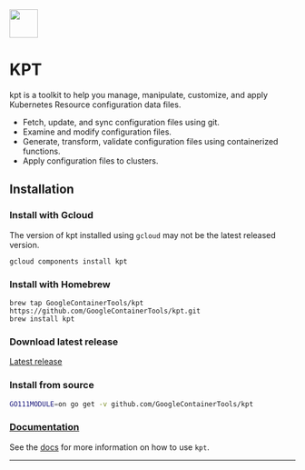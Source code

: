 <img src="https://storage.googleapis.com/kpt-dev/docs/logo.png" width="50" height="50" />

# KPT

kpt is a toolkit to help you manage, manipulate, customize, and apply Kubernetes Resource configuration data files.

- Fetch, update, and sync configuration files using git.
- Examine and modify configuration files.
- Generate, transform, validate configuration files using containerized functions.
- Apply configuration files to clusters.

## Installation

### Install with Gcloud

The version of kpt installed using `gcloud` may not be the latest released version.

```Shell
gcloud components install kpt
```

### Install with Homebrew

```Shell
brew tap GoogleContainerTools/kpt https://github.com/GoogleContainerTools/kpt.git
brew install kpt
```

### Download latest release

[Latest release][release]

### Install from source

```sh
GO111MODULE=on go get -v github.com/GoogleContainerTools/kpt
```

### [Documentation][docs]

See the [docs] for more information on how to use `kpt`.

---

[linux]: https://storage.googleapis.com/kpt-dev/latest/linux_amd64/kpt
[darwin]: https://storage.googleapis.com/kpt-dev/latest/darwin_amd64/kpt
[windows]: https://storage.googleapis.com/kpt-dev/latest/windows_amd64/kpt.exe
[docs]: https://googlecontainertools.github.io/kpt
[release]: https://github.com/GoogleContainerTools/kpt/releases/latest
